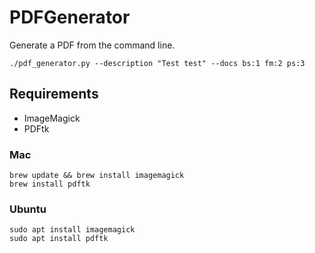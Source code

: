 # PDFGenerator
Generate a PDF from the command line.

```
./pdf_generator.py --description "Test test" --docs bs:1 fm:2 ps:3
```

## Requirements

* ImageMagick
* PDFtk

### Mac

```
brew update && brew install imagemagick
brew install pdftk
```

### Ubuntu

```
sudo apt install imagemagick
sudo apt install pdftk
```
